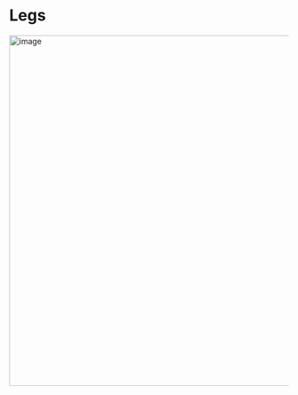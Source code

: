 # Legs #
<img width="632" alt="image" src="https://github.com/user-attachments/assets/080d1eb0-59c9-4470-b59c-e4f766299f9a" />
